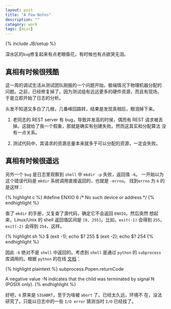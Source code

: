 ```yaml
---
layout: post
title: "A Few Notes"
description: ""
category: work
tags: [misc]
---
```

{% include JB/setup %}

深水区的`bug`修复起来有点老眼昏花，有时候也有点欲哭无泪。

## 真相有时候很残酷

这一周的调试生活从测试团队刚报的一个问题开始，极端情况下物理机器分配的
问题。之前，已经修复掉了。因为测试组有远远更多的硬件资源，而且有现场，
于是立即开始了日志的分析。

头发不知道又多白了几根，几番峰回路转，结果是发现真相后，眼泪掉下来。

1. 老同志的 REST server 有 bug，导致并发高的时侯，偶而有 REST 请求被丢
   掉。这就给了我一个假象，那就是确实有创建失败。然而这其实和分配算法
   没有一点关系。

2. 测试代码中，其请求的资源总量本来就多于可以分配的资源，一定会失败。


## 真相有时候很遥远

另外一个 `bug` 是日志里观察到 `shell` 中 `mkdir -p` 失败，返回值 `-6`。
一开始以为这个错误代码是 `mkdir` 系统调用直接返回的，也就是 `-errno`。
找到`errno` 为 `6` 的是这样：

{% highlight c %}
#define ENXIO 6 /* No such device or address */
{% endhighlight %}

查了 `mkdir` 的手册，又复查了源代码，确定它不会返回 `ENXIO`。然后突然
想起来，Linux/Unix 的 shell 返回值区间是 `[0, 255]`。比如，`exit(-1)`
会得到 `255`，`exit(-2)` 会得到 `254`，这样。

{% highlight sh %}
$ (exit -1); echo $?
255
$ (exit -2); echo $?
254
{% endhighlight %}

因此 `-6` 绝对不是 `shell` 中返回的。考虑到 `shell` 是通过 `python` 的
`subprocess` 库调用的。根据 `python` 的在线
[文档](https://docs.python.org/3/library/subprocess.html#subprocess.Popen.returncode)：

{% highlight plaintext %}
subprocess.Popen.returnCode

A negative value -N indicates that the child was terminated by signal N (POSIX only).
{% endhighlight %}

好吧，`6` 原来是 `SIGABRT`，至于为啥被 `abort` 了。已经太久远，环境不
在，没法研究了。只能以日志中的一些 `I/O error` 猜测当时 `I/O` 已经挂了。
